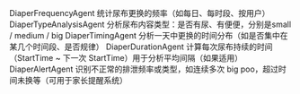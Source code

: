 DiaperFrequencyAgent	统计尿布更换的频率（如每日、每时段、按用户）
DiaperTypeAnalysisAgent	分析尿布内容类型：是否有尿、有便便，分别是small / medium / big
DiaperTimingAgent	分析一天中更换的时间分布（如是否集中在某几个时间段、是否规律）
DiaperDurationAgent	计算每次尿布持续的时间（StartTime ~ 下一次 StartTime）用于分析平均间隔（如果适用）
DiaperAlertAgent	识别不正常的排泄频率或类型，如连续多次 big poo，超过时间未换等（可用于家长提醒系统）